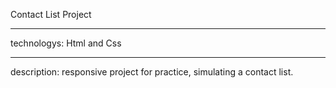 Contact List Project 
<hr>
technologys: Html and Css
<hr>
description: responsive project for practice, simulating a contact list.
